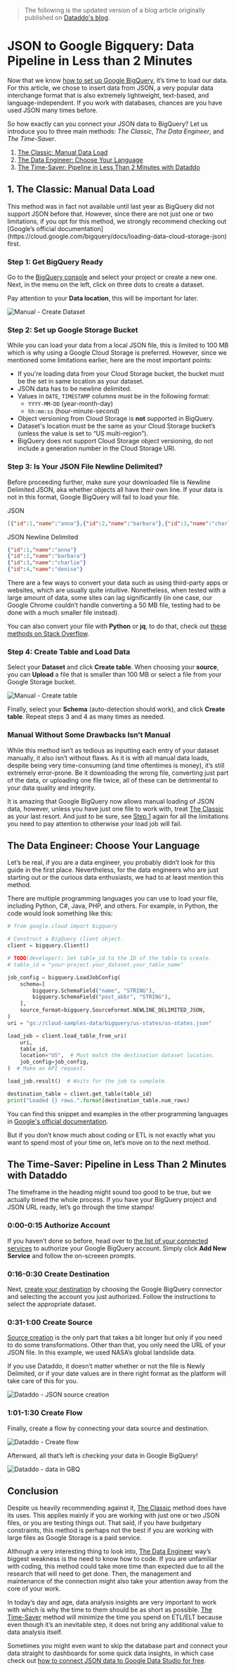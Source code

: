 > The following is the updated version of a blog article originally published on [Dataddo's blog](https://blog.dataddo.com/json-to-google-bigquery-data-pipeline-in-less-than-2-minutes).
 
# JSON to Google Bigquery: Data Pipeline in Less than 2 Minutes
Now that we know <a href="https://blog.dataddo.com/get-started-with-google-bigquery" target="_blank">how to set up Google BigQuery</a>, it’s time to load our data. For this article, we chose to insert data from JSON, a very popular data interchange format that is also extremely lightweight, text-based, and language-independent. If you work with databases, chances are you have used JSON many times before.

So how exactly can you connect your JSON data to BigQuery? Let us introduce you to three main methods: _The Classic_, _The Data Engineer_, and _The Time-Saver_.
1. [The Classic: Manual Data Load](#the-classic)
2. [The Data Engineer: Choose Your Language](#data-engineer)
3. [The Time-Saver: Pipeline in Less Than 2 Minutes with Dataddo](#time-saver)


<h2 id='the-classic'>1. The Classic: Manual Data Load</h2>
This method was in fact not available until last year as BigQuery did not support JSON before that. However, since there are not just one or two limitations, if you opt for this method, we strongly recommend checking out [Google’s official documentation](https://cloud.google.com/bigquery/docs/loading-data-cloud-storage-json) first.

<h3 id='step-1'>Step 1: Get BigQuery Ready</h3>
Go to the <a href="https://console.cloud.google.com/bigquery?pli=1" target="_blank">BigQuery console</a> and select your project or create a new one. Next, in the menu on the left, click on three dots to create a dataset.

Pay attention to your **Data location**, this will be important for later.

![Manual - Create Dataset](https://blog.dataddo.com/hs-fs/hubfs/Manual%201%20-%20Create%20Dataset.png?width=2424&name=Manual%201%20-%20Create%20Dataset.png)

### Step 2: Set up Google Storage Bucket
While you can load your data from a local JSON file, this is limited to 100 MB which is why using a Google Cloud Storage is preferred. However, since we mentioned some limitations earlier, here are the most important points:
* If you're loading data from your Cloud Storage bucket, the bucket must be the set in same location as your dataset.
* JSON data has to be newline delimited.
* Values in `DATE`, `TIMESTAMP` columns must be in the following format:
    * `YYYY-MM-DD` (year-month-day)
    * `hh:mm:ss` (hour-minute-second)
* Object versioning from Cloud Storage is **not** supported in BigQuery.
* Dataset's location must be the same as your Cloud Storage bucket’s (unless the value is set to “US multi-region”).
* BigQuery does not support Cloud Storage object versioning, do not include a generation number in the Cloud Storage URI.

### Step 3: Is Your JSON File Newline Delimited?
Before proceeding further, make sure your downloaded file is Newline Delimited JSON, aka whether objects all have their own line. If your data is not in this format, Google BigQuery will fail to load your file.

JSON
```json
[{"id":1,"name":"anna"},{"id":2,"name":"barbara"},{"id":3,"name":"charlie"},{"id":4,"name":"denise"}]
```

JSON Newline Delimited
```json
{"id":1,"name":"anna"}
{"id":2,"name":"barbara"}
{"id":3,"name":"charlie"}
{"id":4,"name":"denise"}
```

There are a few ways to convert your data such as using third-party apps or websites, which are usually quite intuitive. Nonetheless, when tested with a large amount of data, some sites can lag significantly (in one case, our Google Chrome couldn’t handle converting a 50 MB file, testing had to be done with a much smaller file instead).

You can also convert your file with **Python** or **jq**, to do that, check out [these methods on Stack Overflow](https://stackoverflow.com/questions/51300674/converting-json-into-newline-delimited-json-in-python/).

### Step 4: Create Table and Load Data
Select your **Dataset** and click **Create table**. When choosing your **source**, you can **Upload** a file that is smaller than 100 MB or select a file from your Google Storage bucket. 

![Manual - Create table](https://blog.dataddo.com/hs-fs/hubfs/Manual%202%20-%20Create%20table.png?width=2424&name=Manual%202%20-%20Create%20table.png)

Finally, select your **Schema** (auto-detection should work), and click **Create table**. Repeat steps 3 and 4 as many times as needed.

### Manual Without Some Drawbacks Isn’t Manual
While this method isn’t as tedious as inputting each entry of your dataset manually, it also isn’t without flaws. As it is with all manual data loads, despite being very time-consuming (and time oftentimes is money), it’s still extremely error-prone. Be it downloading the wrong file, converting just part of the data, or uploading one file twice, all of these can be detrimental to your data quality and integrity.

It is amazing that Google BigQuery now allows manual loading of JSON data, however, unless you have just one file to work with, treat [The Classic](#the-classic) as your last resort. And just to be sure, see [Step 1](#step-1) again for all the limitations you need to pay attention to otherwise your load job will fail.

<h2 id='data-engineer'>The Data Engineer: Choose Your Language</h2>
Let’s be real, if you are a data engineer, you probably didn’t look for this guide in the first place. Nevertheless, for the data engineers who are just starting out or the curious data enthusiasts, we had to at least mention this method. 

There are multiple programming languages you can use to load your file, including Python, C#, Java, PHP, and others. For example, in Python, the code would look something like this:
```python
# from google.cloud import bigquery

# Construct a BigQuery client object.
client = bigquery.Client()

# TODO(developer): Set table_id to the ID of the table to create.
# table_id = "your-project.your_dataset.your_table_name"

job_config = bigquery.LoadJobConfig(
    schema=[
        bigquery.SchemaField("name", "STRING"),
        bigquery.SchemaField("post_abbr", "STRING"),
    ],
    source_format=bigquery.SourceFormat.NEWLINE_DELIMITED_JSON,
)
uri = "gs://cloud-samples-data/bigquery/us-states/us-states.json"

load_job = client.load_table_from_uri(
    uri,
    table_id,
    location="US",  # Must match the destination dataset location.
    job_config=job_config,
)  # Make an API request.

load_job.result()  # Waits for the job to complete.

destination_table = client.get_table(table_id)
print("Loaded {} rows.".format(destination_table.num_rows)
```

You can find this snippet and examples in the other programming languages in [Google's official documentation](https://cloud.google.com/bigquery/docs/reference/libraries).

But if you don’t know much about coding or ETL is not exactly what you want to spend most of your time on, let’s move on to the next method.

<h2 id='time-saver'>The Time-Saver: Pipeline in Less Than 2 Minutes with Dataddo</h2>
The timeframe in the heading might sound too good to be true, but we actually timed the whole process. If you have your BigQuery project and JSON URL ready, let’s go through the time stamps!

### 0:00-0:15 Authorize Account
If you haven’t done so before, head over to [the list of your connected services](https://app.dataddo.com/service/new) to authorize your Google BigQuery account. Simply click **Add New Service** and follow the on-screeen prompts.

### 0:16-0:30 Create Destination
Next, [create your destination](https://app.dataddo.com/destinations) by choosing the Google BigQuery connector and selecting the account you just authorized. Follow the instructions to select the appropriate dataset.

### 0:31-1:00 Create Source
[Source creation](https://app.dataddo.com/sources) is the only part that takes a bit longer but only if you need to do some transformations. Other than that, you only need the URL of your JSON file. In this example, we used NASA’s global landslide data.

If you use Dataddo, it doesn’t matter whether or not the file is Newly Delimited, or if your date values are in there right format as the platform will take care of this for you.

![Dataddo - JSON source creation](https://blog.dataddo.com/hs-fs/hubfs/Dataddo%203%20-%20JSON%20source%20creation.png?width=2424&name=Dataddo%203%20-%20JSON%20source%20creation.png)


### 1:01-1:30 Create Flow
Finally, create a flow by connecting your data source and destination.

![Dataddo - Create flow](https://blog.dataddo.com/hs-fs/hubfs/Dataddo%204%20-%20create%20flow.png?width=2424&name=Dataddo%204%20-%20create%20flow.png)

Afterward, all that’s left is checking your data in Google BigQuery!

![Dataddo - data in GBQ](https://blog.dataddo.com/hs-fs/hubfs/Dataddo%205%20-%20data%20in%20BQ.png?width=2424&name=Dataddo%205%20-%20data%20in%20BQ.png)

## Conclusion
Despite us heavily recommending against it, [The Classic](#the-classic) method does have its uses. This applies mainly if you are working with just one or two JSON files, or you are testing things out. That said, if you have budgetary constraints, this method is perhaps not the best if you are working with large files as Google Storage is a paid service.

Although a very interesting thing to look into, [The Data Engineer](#data-engineer) way’s biggest weakness is the need to know how to code. If you are unfamiliar with coding, this method could take more time than expected due to all the research that will need to get done. Then, the management and maintenance of the connection might also take your attention away from the core of your work.

In today’s day and age, data analysis insights are very important to work with which is why the time to them should be as short as possible. [The Time-Saver](#time-saver) method will minimize the time you spend on ETL/ELT because even though it’s an inevitable step, it does not bring any additional value to data analysis itself.

Sometimes you might even want to skip the database part and connect your data straight to dashboards for some quick data insights, in which case check out [how to connect JSON data to Google Data Studio for free](https://blog.dataddo.com/how-to-connect-json-to-google-data-studio?hsLang=en).
